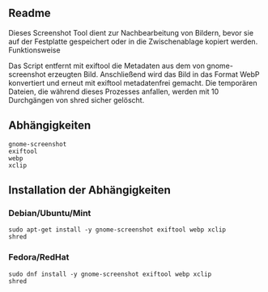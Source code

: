 ## Readme

Dieses Screenshot Tool dient zur Nachbearbeitung von Bildern, bevor sie auf der Festplatte gespeichert oder in die Zwischenablage kopiert werden. Funktionsweise

Das Script entfernt mit exiftool die Metadaten aus dem von gnome-screenshot erzeugten Bild. Anschließend wird das Bild in das Format WebP konvertiert und erneut mit exiftool metadatenfrei gemacht. Die temporären Dateien, die während dieses Prozesses anfallen, werden mit 10 Durchgängen von shred sicher gelöscht.





## Abhängigkeiten

    gnome-screenshot
    exiftool
    webp
    xclip

## Installation der Abhängigkeiten

### Debian/Ubuntu/Mint

<code>sudo apt-get install -y gnome-screenshot exiftool webp xclip shred</code>


### Fedora/RedHat

<code>sudo dnf install -y gnome-screenshot exiftool webp xclip shred</code>
